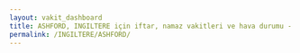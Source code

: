 ```yaml
---
layout: vakit_dashboard
title: ASHFORD, INGILTERE için iftar, namaz vakitleri ve hava durumu - ilçe/eyalet seç
permalink: /INGILTERE/ASHFORD/
---
```


<script type="text/javascript">
  var GLOBAL_COUNTRY = 'INGILTERE';
  var GLOBAL_CITY = 'ASHFORD';
  var GLOBAL_STATE = '';
  var lat = 72;
  var lon = 21;
</script>
